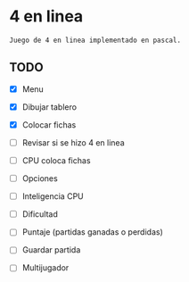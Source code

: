 # 4 en linea #

	Juego de 4 en linea implementado en pascal.


## TODO ##

* [x] Menu 
* [x] Dibujar tablero
* [x] Colocar fichas 
* [ ] Revisar si se hizo 4 en linea
* [ ] CPU coloca fichas
* [ ] Opciones
* [ ] Inteligencia CPU
* [ ] Dificultad
* [ ] Puntaje (partidas ganadas o perdidas)
* [ ] Guardar partida
* [ ] Multijugador









